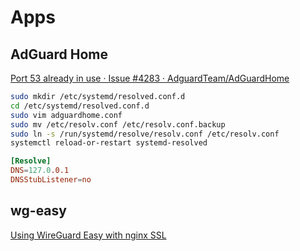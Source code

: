 # Apps

## AdGuard Home

[Port 53 already in use · Issue #4283 · AdguardTeam/AdGuardHome](https://github.com/AdguardTeam/AdGuardHome/issues/4283)

```bash
sudo mkdir /etc/systemd/resolved.conf.d
cd /etc/systemd/resolved.conf.d
sudo vim adguardhome.conf
sudo mv /etc/resolv.conf /etc/resolv.conf.backup
sudo ln -s /run/systemd/resolve/resolv.conf /etc/resolv.conf
systemctl reload-or-restart systemd-resolved
```

```title=adguardhome.conf
[Resolve]
DNS=127.0.0.1
DNSStubListener=no
```

## wg-easy

[Using WireGuard Easy with nginx SSL](https://github.com/wg-easy/wg-easy/wiki/Using-WireGuard-Easy-with-nginx-SSL)
